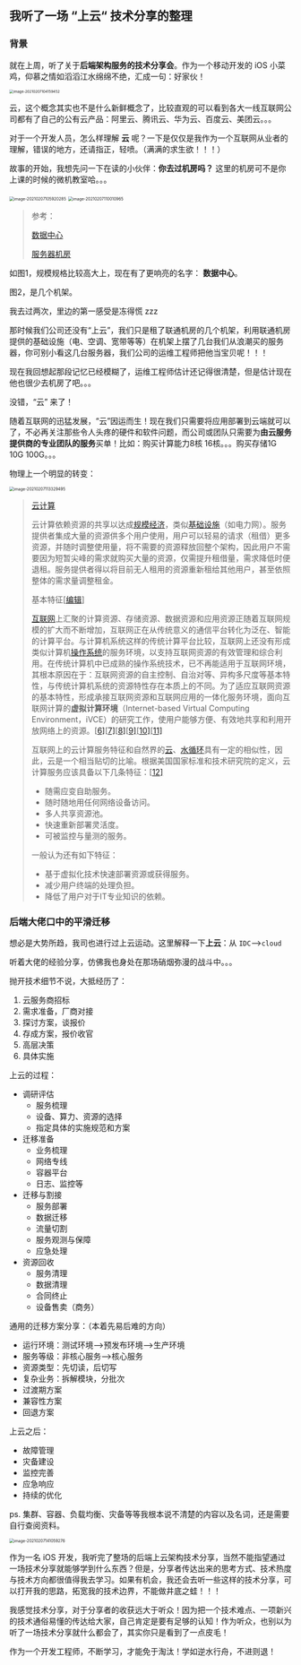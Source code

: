 ## 我听了一场 “上云“ 技术分享的整理

### 背景

就在上周，听了关于**后端架构服务的技术分享会**。作为一个移动开发的 iOS 小菜鸡，仰慕之情如滔滔江水绵绵不绝，汇成一句：好家伙！

<img src="../../assets/image-20210207104159452.png" alt="image-20210207104159452" style="zoom:45%;" />

云，这个概念其实也不是什么新鲜概念了，比较直观的可以看到各大一线互联网公司都有了自己的公有云产品：阿里云、腾讯云、华为云、百度云、美团云。。。

对于一个开发人员，怎么样理解 **云** 呢？一下是仅仅是我作为一个互联网从业者的理解，错误的地方，还请指正，轻喷。（满满的求生欲！！！）

故事的开始，我想先问一下在读的小伙伴：**你去过机房吗？** 这里的机房可不是你上课的时候的微机教室哈。。。

<img src="../../assets/image-20210207105920285.png" alt="image-20210207105920285" style="zoom:50%;" />

<img src="../../assets/image-20210207110010965.png" alt="image-20210207110010965" style="zoom:50%;" />



> 参考：
>
> [数据中心](https://zh.wikipedia.org/wiki/%E6%95%B0%E6%8D%AE%E4%B8%AD%E5%BF%83)
>
> [服务器机房](https://zh.wikipedia.org/wiki/%E6%9C%8D%E5%8A%A1%E5%99%A8%E6%9C%BA%E6%88%BF)

如图1，规模规格比较高大上，现在有了更响亮的名字： **数据中心**。

图2，是几个机架。

我去过两次，里边的第一感受是冻得慌 zzz

那时候我们公司还没有“上云”，我们只是租了联通机房的几个机架，利用联通机房提供的基础设施（电、空调、宽带等等）在机架上摆了几台我们从浪潮买的服务器，你可别小看这几台服务器，我们公司的运维工程师把他当宝贝呢！！！

现在我回想起那段记忆已经模糊了，运维工程师估计还记得很清楚，但是估计现在他也很少去机房了吧。。。

没错，“云” 来了！

随着互联网的迅猛发展，“云”因运而生！现在我们只需要将应用部署到云端就可以了，不必再关注那些令人头疼的硬件和软件问题，而公司或团队只需要为**由云服务提供商的专业团队的服务**买单！比如：购买计算能力8核 16核。。。购买存储1G 10G 100G。。。

物理上一个明显的转变：

<img src="../../assets/image-20210207113329495.png" alt="image-20210207113329495" style="zoom:50%;" />

> [云计算](https://zh.wikipedia.org/wiki/%E9%9B%B2%E7%AB%AF%E9%81%8B%E7%AE%97)
>
> 云计算依赖资源的共享以达成[规模经济](https://zh.wikipedia.org/wiki/規模經濟)，类似[基础设施](https://zh.wikipedia.org/wiki/基礎設施)（如电力网）。服务提供者集成大量的资源供多个用户使用，用户可以轻易的请求（租借）更多资源，并随时调整使用量，将不需要的资源释放回整个架构，因此用户不需要因为短暂尖峰的需求就购买大量的资源，仅需提升租借量，需求降低时便退租。服务提供者得以将目前无人租用的资源重新租给其他用户，甚至依照整体的需求量调整租金。
>
> 基本特征[[编辑](https://zh.wikipedia.org/w/index.php?title=雲端運算&action=edit&section=2)]
>
> [互联网](https://zh.wikipedia.org/wiki/互联网)上汇聚的计算资源、存储资源、数据资源和应用资源正随着互联网规模的扩大而不断增加，互联网正在从传统意义的通信平台转化为泛在、智能的计算平台。与计算机系统这样的传统计算平台比较，互联网上还没有形成类似计算机[操作系统](https://zh.wikipedia.org/wiki/操作系统)的服务环境，以支持互联网资源的有效管理和综合利用。在传统计算机中已成熟的操作系统技术，已不再能适用于互联网环境，其根本原因在于：互联网资源的自主控制、自治对等、异构多尺度等基本特性，与传统计算机系统的资源特性存在本质上的不同。为了适应互联网资源的基本特性，形成承接互联网资源和互联网应用的一体化服务环境，面向互联网计算的**虚拟计算环境**（Internet-based Virtual Computing Environment，iVCE）的研究工作，使用户能够方便、有效地共享和利用开放网络上的资源。[[6\]](https://zh.wikipedia.org/wiki/雲端運算#cite_note-6)[[7\]](https://zh.wikipedia.org/wiki/雲端運算#cite_note-7)[[8\]](https://zh.wikipedia.org/wiki/雲端運算#cite_note-8)[[9\]](https://zh.wikipedia.org/wiki/雲端運算#cite_note-9)[[10\]](https://zh.wikipedia.org/wiki/雲端運算#cite_note-10)[[11\]](https://zh.wikipedia.org/wiki/雲端運算#cite_note-11)
>
> 互联网上的云计算服务特征和自然界的[云](https://zh.wikipedia.org/wiki/云)、[水循环](https://zh.wikipedia.org/wiki/水循环)具有一定的相似性，因此，云是一个相当贴切的比喻。根据美国国家标准和技术研究院的定义，云计算服务应该具备以下几条特征：[[12\]](https://zh.wikipedia.org/wiki/雲端運算#cite_note-nist-12)
>
> - 随需应变自助服务。
> - 随时随地用任何网络设备访问。
> - 多人共享资源池。
> - 快速重新部署灵活度。
> - 可被监控与量测的服务。
>
> 一般认为还有如下特征：
>
> - 基于虚拟化技术快速部署资源或获得服务。
> - 减少用户终端的处理负担。
> - 降低了用户对于IT专业知识的依赖。



### 后端大佬口中的平滑迁移

想必是大势所趋，我司也进行过上云运动。这里解释一下**上云**：从 `IDC`-->`cloud`

听着大佬的经验分享，仿佛我也身处在那场硝烟弥漫的战斗中。。。

抛开技术细节不说，大抵经历了：

1. 云服务商招标
2. 需求准备，厂商对接
3. 探讨方案，谈报价
4. 存成方案，报价收官
5. 高层决策
6. 具体实施

上云的过程：

- 调研评估
  - 服务梳理
  - 设备、算力、资源的选择
  - 指定具体的实施规范和方案
- 迁移准备
  - 业务梳理
  - 网络专线
  - 容器平台
  - 日志、监控等
- 迁移与割接
  - 服务部署
  - 数据迁移
  - 流量切割
  - 服务观测与保障
  - 应急处理
- 资源回收
  - 服务清理
  - 数据清理
  - 合同终止
  - 设备售卖（商务）

通用的迁移方案分享：（本着先易后难的方向）

- 运行环境：测试环境-->预发布环境-->生产环境
- 服务等级：非核心服务-->核心服务
- 资源类型：先切读，后切写
- 复杂业务：拆解模块，分批次
- 过渡期方案
- 兼容性方案
- 回退方案

上云之后：

- 故障管理
- 灾备建设
- 监控完善
- 应急响应
- 持续的优化

ps. 集群、容器、负载均衡、灾备等等我根本说不清楚的内容以及名词，还是需要自行查阅资料。

<img src="../../assets/image-20210207141059276.png" alt="image-20210207141059276" style="zoom:50%;" />



作为一名 iOS 开发，我听完了整场的后端上云架构技术分享，当然不能指望通过一场技术分享就能够学到什么东西？但是，分享者传达出来的思考方式、技术热度与技术方向都很值得我去学习。如果有机会，我还会去听一些这样的技术分享，可以打开我的思路，拓宽我的技术边界，不能做井底之蛙！！！

我感觉技术分享，对于分享者的收获远大于听众！因为把一个技术难点、一项新兴的技术通俗易懂的传达给大家，自己肯定是要有足够的认知！作为听众，也别以为听了一场技术分享就什么都会了，其实你只是看到了一点皮毛！

作为一个开发工程师，不断学习，才能免于淘汰！学如逆水行舟，不进则退！



















